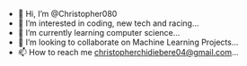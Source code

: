 - 👋 Hi, I’m @Christopher080
- 👀 I’m interested in coding, new tech and racing...
- 🌱 I’m currently learning computer science...
- 💞️ I’m looking to collaborate on Machine Learning Projects...
- 📫 How to reach me christopherchidiebere04@gmail.com...

<!---
Christopher080/Christopher080 is a ✨ special ✨ repository because its `README.md` (this file) appears on your GitHub profile.
You can click the Preview link to take a look at your changes.
--->
